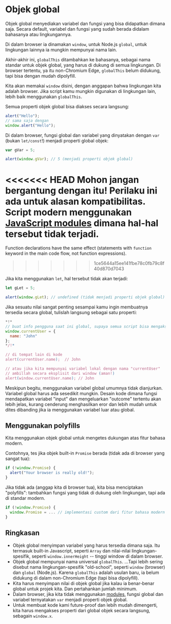 
# Objek global

Objek global menyediakan variabel dan fungsi yang bisa didapatkan dimana saja. Secara default, variabel dan fungsi yang sudah berada didalam bahasanya atau lingkungannya.

Di dalam browser ia dinamakan `window`, untuk Node.js `global`, untuk lingkungan lainnya ia mungkin mempunyai nama lain.

Akhir-akhir ini, `globalThis` ditambahkan ke bahasanya, sebagai nama standar untuk objek global, yang harus di dukung di semua lingkungan. Di browser tertentu, ya itu non-Chromium Edge, `globalThis` belum didukung, tapi bisa dengan mudah dipolyfill.

Kita akan memakai `window` disini, dengan anggapan bahwa lingkungan kita adalah browser. Jika script kamu mungkin digunakan di lingkungan lain, lebih baik menggunakan `globalThis`.

Semua properti objek global bisa diakses secara langsung:

```js run
alert("Hello");
// sama saja dengan
window.alert("Hello");
```

Di dalam browser, fungsi global dan variabel yang dinyatakan dengan `var` (bukan `let/const`!) menjadi properti global objek:

```js run untrusted refresh
var gVar = 5;

alert(window.gVar); // 5 (menjadi properti objek global)
```

<<<<<<< HEAD
Mohon jangan bergantung dengan itu! Perilaku ini ada untuk alasan kompatibilitas. Script modern menggunakan [JavaScript modules](info:modules) dimana hal-hal tersebut tidak terjadi.
=======
Function declarations have the same effect (statements with `function` keyword in the main code flow, not function expressions).
>>>>>>> 1ce5644a15ee141fbe78c0fb79c8f40d870d7043

Jika kita menggunakan `let`, hal tersebut tidak akan terjadi:

```js run untrusted refresh
let gLet = 5;

alert(window.gLet); // undefined (tidak menjadi properti objek global)
```

Jika sesuatu nilai sangat penting sesampai kamu ingin membuatnya tersedia secara global, tulislah langsung sebagai satu properti:

```js run
*!*
// buat info pengguna saat ini global, supaya semua script bisa mengaksesnya
window.currentUser = {
  name: "John"
};
*/!*

// di tempat lain di kode
alert(currentUser.name);  // John

// atau jika kita mempunyai variabel lokal dengan nama "currentUser"
// ambillah secara eksplisit dari window (aman!)
alert(window.currentUser.name); // John
```

Meskipun begitu, menggunakan variabel global umumnya tidak dianjurkan. Variabel global harus ada sesedikit mungkin. Desain kode dimana fungsi mendapatkan variabel "input" dan mengeluarkan "outcome" tertentu akan lebih jelas, kurang cenderung menghasilkan eror dan lebih mudah untuk dites dibanding jika ia menggunakan variabel luar atau global.


## Menggunakan polyfills

Kita menggunakan objek global untuk mengetes dukungan atas fitur bahasa modern.

Contohnya, tes jika objek built-in `Promise` berada (tidak ada di browser yang sangat tua):
```js run
if (!window.Promise) {
  alert("Your browser is really old!");
}
```

Jika tidak ada (anggap kita di browser tua), kita bisa menciptakan "polyfills": tambahkan fungsi yang tidak di dukung oleh lingkungan, tapi ada di standar modern.

```js run
if (!window.Promise) {
  window.Promise = ... // implementasi custom dari fitur bahasa modern
}
```

## Ringkasan

- Objek global menyimpan variabel yang harus tersedia dimana saja.
    Itu termasuk built-in Javascript, seperti `Array` dan nilai-nilai lingkungan-spesifik, seperti `window.innerHeight` -- tinggi window di dalam browser.
- Objek global mempunyai nama universal `globalThis`.
    ...Tapi lebih sering disebut nama lingkungan-spesifik "old-school", seperti `window` (browser) dan `global` (Node.js).  Karena `globalThis` adalah usulan baru, ia belum didukung di dalam non-Chromium Edge (tapi bisa dipolyfill).
- Kita harus menyimpan nilai di objek global jika kalau ia benar-benar global untuk projek kita. Dan pertahankan jumlah minimum. 
- Dalam browser, jika kita tidak menggunakan [modules](info:modules), fungsi global dan variabel ternyatakan `var` menjadi properti objek global.
- Untuk membuat kode kami future-proof dan lebih mudah dimengerti, kita harus mengakses properti dari global objek secara langsung, sebagain `window.x`.

